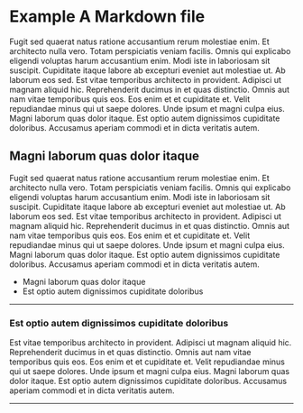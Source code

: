 # Example A Markdown file

Fugit sed quaerat natus ratione accusantium rerum molestiae enim. Et architecto nulla vero. Totam perspiciatis veniam facilis. Omnis qui explicabo eligendi voluptas harum accusantium enim. Modi iste in laboriosam sit suscipit. Cupiditate itaque labore ab excepturi eveniet aut molestiae ut. Ab laborum eos sed. Est vitae temporibus architecto in provident. Adipisci ut magnam aliquid hic. Reprehenderit ducimus in et quas distinctio. Omnis aut nam vitae temporibus quis eos. Eos enim et et cupiditate et. Velit repudiandae minus qui ut saepe dolores. Unde ipsum et magni culpa eius. Magni laborum quas dolor itaque. Est optio autem dignissimos cupiditate doloribus. Accusamus aperiam commodi et in dicta veritatis autem.

## Magni laborum quas dolor itaque

Fugit sed quaerat natus ratione accusantium rerum molestiae enim. Et architecto nulla vero. Totam perspiciatis veniam facilis. Omnis qui explicabo eligendi voluptas harum accusantium enim. Modi iste in laboriosam sit suscipit. Cupiditate itaque labore ab excepturi eveniet aut molestiae ut. Ab laborum eos sed. Est vitae temporibus architecto in provident. Adipisci ut magnam aliquid hic. Reprehenderit ducimus in et quas distinctio. Omnis aut nam vitae temporibus quis eos. Eos enim et et cupiditate et. Velit repudiandae minus qui ut saepe dolores. Unde ipsum et magni culpa eius. Magni laborum quas dolor itaque. Est optio autem dignissimos cupiditate doloribus. Accusamus aperiam commodi et in dicta veritatis autem.

* Magni laborum quas dolor itaque
* Est optio autem dignissimos cupiditate doloribus

---

### Est optio autem dignissimos cupiditate doloribus

Est vitae temporibus architecto in provident. Adipisci ut magnam aliquid hic. Reprehenderit ducimus in et quas distinctio. Omnis aut nam vitae temporibus quis eos. Eos enim et et cupiditate et. Velit repudiandae minus qui ut saepe dolores. Unde ipsum et magni culpa eius. 
Magni laborum quas dolor itaque. Est optio autem dignissimos cupiditate doloribus. Accusamus aperiam commodi et in dicta veritatis autem.

---
